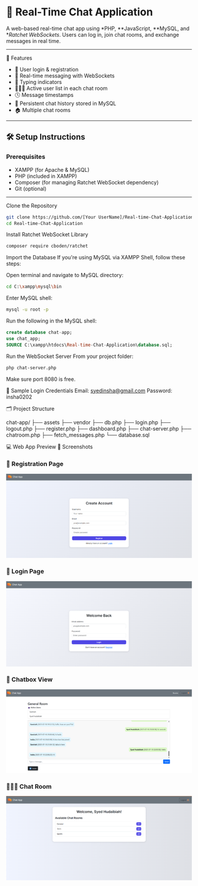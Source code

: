 # 💬 Real-Time Chat Application

A web-based real-time chat app using *PHP, **JavaScript, **MySQL, and **Ratchet WebSockets*. Users can log in, join chat rooms, and exchange messages in real time.

---
 📁 Features

- 🔐 User login & registration
- 💬 Real-time messaging with WebSockets
- 👀 Typing indicators
- 🧑‍🤝‍🧑 Active user list in each chat room
- 🕓 Message timestamps
- 💾 Persistent chat history stored in MySQL
- 🏠 Multiple chat rooms



---

## 🛠 Setup Instructions

### Prerequisites

- XAMPP (for Apache & MySQL)
- PHP (included in XAMPP)
- Composer (for managing Ratchet WebSocket dependency)
- Git (optional)

---

 Clone the Repository

```bash
git clone https://github.com/[Your UserName]/Real-time-Chat-Application.git
cd Real-time-Chat-Application
```
Install Ratchet WebSocket Library
```bash
composer require cboden/ratchet
```
Import the Database
If you're using MySQL via XAMPP Shell, follow these steps:

Open terminal and navigate to MySQL directory:
```bash
cd C:\xampp\mysql\bin
```

Enter MySQL shell:
```bash
mysql -u root -p
```

Run the following in the MySQL shell:
```sql
create database chat-app;
use chat_app;
SOURCE C:\xampp\htdocs\Real-time-Chat-Application\database.sql;
```
Run the WebSocket Server
From your project folder:

```bash
php chat-server.php
```
Make sure port 8080 is free.

🔐 Sample Login Credentials
Email: syedinsha@gmail.com
Password: insha0202

🗂 Project Structure

chat-app/
├── assets
├── vendor
├── db.php
├── login.php
├── logout.php
├── register.php
├── dashboard.php
├── chat-server.php
├── chatroom.php
├── fetch_messages.php
└── database.sql


  💻 Web App Preview
  📸 Screenshots

  ### 📝 Registration Page
![Registration Page](assets/Registration.png)

### 🔐 Login Page
![Login Page](assets/Login.png)

### 💬 Chatbox View
![Chatbox](assets/Chatbox.png)

### 🧑‍🤝‍🧑 Chat Room
![Chat Room](assets/Chatroom.png)
